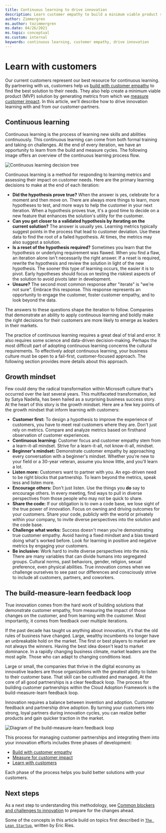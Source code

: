 ```yaml
---
title: Continuous learning to drive innovation
description: Learn customer empathy to build a minimum viable product solution. Drive innovation and generate customer impact metrics.
author: Zimmergren
ms.author: tozimmergren
ms.date: 04/26/2021
ms.topic: conceptual
ms.custom: internal
keywords: continuous learning, customer empathy, drive innovation
---
```


# Learn with customers

Our current customers represent our best resource for continuous learning. By partnering with us, customers help us [build with customer empathy](./build.md) to find the best solution to their needs. They also help create a minimum viable product (MVP) solution by generating metrics from which we [measure customer impact](./measure.md). In this article, we'll describe how to drive innovation learning with and from our customer-partners.

## Continuous learning

Continuous learning is the process of learning new skills and abilities continuously. This continuous learning can come from both formal training and taking on challenges. At the end of every iteration, we have an opportunity to learn from the build and measure cycles. The following image offers an overview of the continuous learning process flow.

![Continuous learning decision tree](../../_images/innovate/continuous-learning.png)

Continuous learning is a method for responding to learning metrics and assessing their impact on customer needs. Here are the primary learning decisions to make at the end of each iteration:

- **Did the hypothesis prove true?** When the answer is yes, celebrate for a moment and then move on. There are always more things to learn, more hypotheses to test, and more ways to help the customer in your next iteration. When a hypothesis proves true, it's a good time to decide on a new feature that enhances the solution's utility for the customer.
- **Can you get closer to a validated hypothesis by iterating on the current solution?** The answer is usually yes. Learning metrics typically suggest points in the process that lead to customer deviation. Use these data to find the root of a failed hypothesis. At times, the metrics may also suggest a solution.
- **Is a reset of the hypothesis required?** Sometimes you learn that the hypothesis or underlying requirement was flawed. When you find a flaw, an iteration alone isn't necessarily the right answer. If a reset is required, rewrite the hypothesis and review the solution in light of the new hypothesis. The sooner this type of learning occurs, the easier it is to pivot. Early hypotheses should focus on testing the riskiest aspects of the solution to avoid pivots later in development.
- **Unsure?** The second most common response after "iterate" is "we're not sure". Embrace this response. This response represents an opportunity to engage the customer, foster customer empathy, and to look beyond the data.

The answers to these questions shape the iteration to follow. Companies that demonstrate an ability to apply continuous learning and boldly make the right decisions for their customers are more likely to emerge as leaders in their markets.

The practice of continuous learning requires a great deal of trial and error. It also requires some science and data-driven decision-making. Perhaps the most difficult part of adopting continuous learning concerns the cultural requirements. To effectively adopt continuous learning, your business culture must be open to a fail-first, customer-focused approach. The following section provides more details about this approach.

## Growth mindset

Few could deny the radical transformation within Microsoft culture that's occurred over the last several years. This multifaceted transformation, led by Satya Nadella, has been hailed as a surprising business success story. At the heart of this story is the growth mindset. Here are a few key points of the growth mindset that inform learning with customers:

- **Customer first:** To design a hypothesis to improve the experience of customers, you have to meet real customers where they are. Don't just rely on metrics. Compare and analyze metrics based on firsthand observation of customer experiences.
- **Continuous learning:** Customer focus and customer empathy stem from a learn-it-all mindset. Strive for a learn-it-all, not know-it-all, mindset.
- **Beginner's mindset:** Demonstrate customer empathy by approaching every conversation with a beginner's mindset. Whether you're new to your field or a 30-year veteran, assume you know little, and you'll learn a lot.
- **Listen more:** Customers want to partner with you. An ego-driven need to be right blocks that partnership. To learn beyond the metrics, speak less and listen more.
- **Encourage others:** Don't just listen. Use the things you **do** say to encourage others. In every meeting, find ways to pull in diverse perspectives from those people who may not be quick to share.
- **Share the code:** If our obligation is to own a code base, we lose sight of the true power of innovation. Focus on owning and driving outcomes for your customers. Share your code, publicly with the world or privately within your company, to invite diverse perspectives into the solution and the code base.
- **Challenge what works:** Success doesn't mean you're demonstrating true customer empathy. Avoid having a fixed mindset and a bias toward doing what's worked before. Look for learning in positive and negative metrics by engaging your customers.
- **Be inclusive:** Work hard to invite diverse perspectives into the mix. There are many variables that can divide humans into segregated groups. Cultural norms, past behaviors, gender, religion, sexual preference, even physical abilities. True innovation comes when we challenge ourselves to see past our differences and consciously strive to include all customers, partners, and coworkers.

## The build-measure-learn feedback loop

True innovation comes from the hard work of building solutions that demonstrate customer empathy, from measuring the impact of those changes on the customer, and from learning with the customer. Most importantly, it comes from feedback over multiple iterations.

If the past decade has taught us anything about innovation, it's that the old rules of business have changed. Large, wealthy incumbents no longer have an unbreakable hold on the market. The first or best players to market are not always the winners. Having the best idea doesn't lead to market dominance. In a rapidly changing business climate, market leaders are the most agile. Those who can adapt to changing conditions lead.

Large or small, the companies that thrive in the digital economy as innovative leaders are those organizations with the greatest ability to listen to their customer base. That skill can be cultivated and managed. At the core of all good partnerships is a clear feedback loop. The process for building customer partnerships within the Cloud Adoption Framework is the build-measure-learn feedback loop.

Innovation requires a balance between invention and adoption. Customer feedback and partnership drive adoption. By turning your customers into strong, loyal partners during innovation cycles, you can realize better products and gain quicker traction in the market.

![Diagram of the build-measure-learn feedback loop](../../_images/innovate/bml-feedback-loop.png)

This process for managing customer partnerships and integrating them into your innovation efforts includes three phases of development:

- [Build with customer empathy](./build.md)
- [Measure for customer impact](./measure.md)
- [Learn with customers](./learn.md)

Each phase of the process helps you build better solutions with your customers.

## Next steps

As a next step to understanding this methodology, see [Common blockers and challenges to innovation](./challenges.md) to prepare for the changes ahead.

Some of the concepts in this article build on topics first described in [`The Lean Startup`](http://theleanstartup.com/book), written by Eric Ries.
